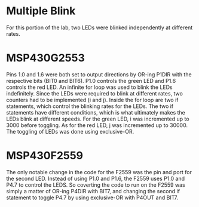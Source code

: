 # Multiple Blink
For this portion of the lab, two LEDs were blinked independently at different rates.

# MSP430G2553
Pins 1.0 and 1.6 were both set to output directions by OR-ing P1DIR with the respective bits (BIT0 and BIT6). P1.0 controls the green LED and P1.6 controls the red LED. An infinite for loop was used to blink the LEDs indefinitely. Since the LEDs were required to blink at different rates, two counters had to be implemented (i and j). Inside the for loop are two if statements, which control the blinking rates for the LEDs. The two if statements have different conditions, which is what ultimately makes the LEDs blink at different speeds. For the green LED, i was incremented up to 3000 before toggling. As for the red LED, j was incremented up to 30000. The toggling of LEDs was done using exclusive-OR.

# MSP430F2559
The only notable change in the code for the F2559 was the pin and port for the second LED. Instead of using P1.0 and P1.6, the F2559 uses P1.0 and P4.7 to control the LEDS. So coverting the code to run on the F2559 was simply a matter of OR-ing P4DIR with BIT7, and changing the second if statement to toggle P4.7 by using exclusive-OR with P4OUT and BIT7.

